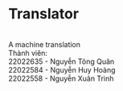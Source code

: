 # Translator
<br />A machine translation 
<br />Thành viên:
<br />22022635 - Nguyễn Tông Quân
<br />22022584 - Nguyễn Huy Hoàng
<br />22022558 - Nguyễn Xuân Trình
